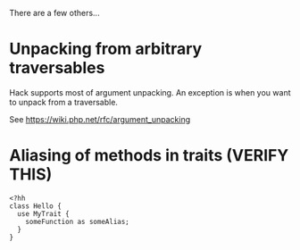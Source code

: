 There are a few others...

# Unpacking from arbitrary traversables

Hack supports most of argument unpacking. An exception is when you want to unpack from
a traversable.

See https://wiki.php.net/rfc/argument_unpacking

# Aliasing of methods in traits (VERIFY THIS)

```
<?hh
class Hello {
  use MyTrait {
    someFunction as someAlias;
  }
}
```
